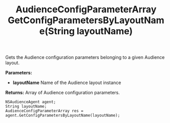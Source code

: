 ﻿---
uid: crmscript_ref_NSAudienceAgent_GetConfigParametersByLayoutName
title: AudienceConfigParameterArray GetConfigParametersByLayoutName(String layoutName)
intellisense: NSAudienceAgent.GetConfigParametersByLayoutName
keywords: NSAudienceAgent, GetConfigParametersByLayoutName
so.topic: reference
---

Gets the Audience configuration parameters belonging to a given Audience layout.

**Parameters:**
 - **layoutName** Name of the Audience layout instance

**Returns:** Array of Audience configuration parameters.

```crmscript
NSAudienceAgent agent;
String layoutName;
AudienceConfigParameterArray res = agent.GetConfigParametersByLayoutName(layoutName);
```

